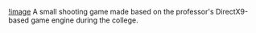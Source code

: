 [!image](https://i.imgur.com/adovkGg.jpeg)
A small shooting game made based on the professor's DirectX9-based game engine during the college.
